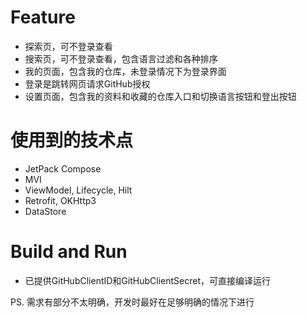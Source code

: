 # Feature
* 探索页，可不登录查看
*  搜索页，可不登录查看，包含语言过滤和各种排序
*  我的页面，包含我的仓库，未登录情况下为登录界面
*  登录是跳转网页请求GitHub授权
*  设置页面，包含我的资料和收藏的仓库入口和切换语言按钮和登出按钮

# 使用到的技术点
* JetPack Compose
* MVI
* ViewModel, Lifecycle, Hilt
* Retrofit, OKHttp3
* DataStore

# Build and Run
* 已提供GitHubClientID和GitHubClientSecret，可直接编译运行

PS.
需求有部分不太明确，开发时最好在足够明确的情况下进行